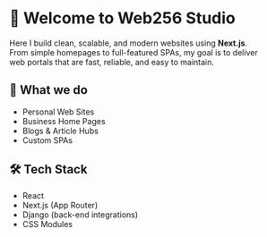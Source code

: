 # 👋 Welcome to Web256 Studio

Here I build clean, scalable, and modern websites using **Next.js**.  
From simple homepages to full-featured SPAs, my goal is to deliver  
web portals that are fast, reliable, and easy to maintain.

## 🚀 What we do

- Personal Web Sites
- Business Home Pages
- Blogs & Article Hubs
- Custom SPAs

## 🛠 Tech Stack

- React
- Next.js (App Router)
- Django (back-end integrations)
- CSS Modules
